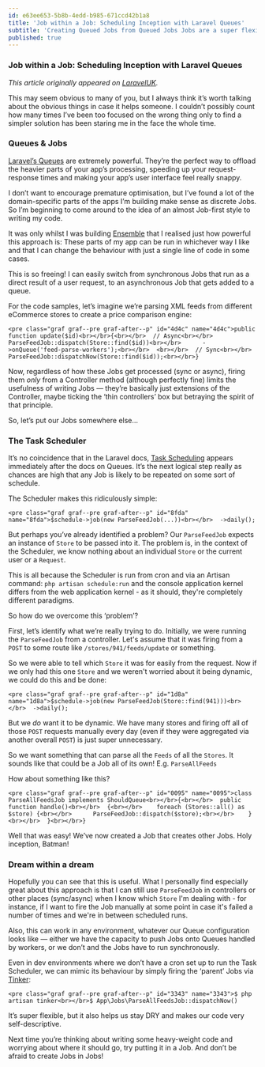 ```yaml
---
id: e63ee653-5b8b-4edd-b985-671ccd42b1a8
title: 'Job within a Job: Scheduling Inception with Laravel Queues'
subtitle: 'Creating Queued Jobs from Queued Jobs Jobs are a super flexible approach to writing domain-specific parts of your application. Pushing the boundaries of Jobs, we can do some really powerful things to automate and simplify our work.'
published: true
---
```




### Job within a Job: Scheduling Inception with Laravel Queues

*This article originally appeared on* [*LaravelUK*](https://laravelphp.uk/blog/tutorials/job-within-a-job-scheduling-inception-with-laravel-queues)*.*

This may seem obvious to many of you, but I always think it’s worth talking about the obvious things in case it helps someone. I couldn’t possibly count how many times I’ve been too focused on the wrong thing only to find a simpler solution has been staring me in the face the whole time.

### Queues &amp; Jobs

[Laravel’s Queues](https://laravel.com/docs/5.6/queues) are extremely powerful. They’re the perfect way to offload the heavier parts of your app’s processing, speeding up your request-response times and making your app’s user interface feel really snappy.

I don’t want to encourage premature optimisation, but I’ve found a lot of the domain-specific parts of the apps I’m building make sense as discrete Jobs. So I’m beginning to come around to the idea of an almost Job-first style to writing my code.

It was only whilst I was building [Ensemble](https://ens.emble.app/) that I realised just how powerful this approach is: These parts of my app can be run in whichever way I like and that I can change the behaviour with just a single line of code in some cases.

This is so freeing! I can easily switch from synchronous Jobs that run as a direct result of a user request, to an asynchronous Job that gets added to a queue.

For the code samples, let’s imagine we’re parsing XML feeds from different eCommerce stores to create a price comparison engine:

```
<pre class="graf graf--pre graf-after--p" id="4d4c" name="4d4c">public function update($id)<br></br>{<br></br>  // Async<br></br>  ParseFeedJob::dispatch(Store::find($id))<br></br>      ->onQueue('feed-parse-workers');<br></br>  <br></br>  // Sync<br></br>  ParseFeedJob::dispatchNow(Store::find($id));<br></br>}
```

Now, regardless of how these Jobs get processed (sync or async), firing them *only* from a Controller method (although perfectly fine) limits the usefulness of writing Jobs — they’re basically just extensions of the Controller, maybe ticking the ‘thin controllers’ box but betraying the spirit of that principle.

So, let’s put our Jobs somewhere else…

### The Task Scheduler

It’s no coincidence that in the Laravel docs, [Task Scheduling](https://laravel.com/docs/5.6/scheduling) appears immediately after the docs on Queues. It’s the next logical step really as chances are high that any Job is likely to be repeated on some sort of schedule.

The Scheduler makes this ridiculously simple:

```
<pre class="graf graf--pre graf-after--p" id="8fda" name="8fda">$schedule->job(new ParseFeedJob(...))<br></br>  ->daily();
```

But perhaps you’ve already identified a problem? Our `ParseFeedJob` expects an instance of `Store` to be passed into it. The problem is, in the context of the Scheduler, we know nothing about an individual `Store` or the current user or a `Request`.

This is all because the Scheduler is run from cron and via an Artisan command: `php artisan schedule:run` and the console application kernel differs from the web application kernel - as it should, they're completely different paradigms.

So how do we overcome this ‘problem’?

First, let’s identify what we’re really trying to do. Initially, we were running the `ParseFeedJob` from a controller. Let's assume that it was firing from a `POST` to some route like `/stores/941/feeds/update` or something.

So we were able to tell which `Store` it was for easily from the request. Now if we only had this one `Store` and we weren't worried about it being dynamic, we could do this and be done:

```
<pre class="graf graf--pre graf-after--p" id="1d8a" name="1d8a">$schedule->job(new ParseFeedJob(Store::find(941)))<br></br>  ->daily();
```

But we *do* want it to be dynamic. We have many stores and firing off all of those `POST` requests manually every day (even if they were aggregated via another overall `POST`) is just super unnecessary.

So we want something that can parse all the `Feeds` of all the `Stores`. It sounds like that could be a Job all of its own! E.g. `ParseAllFeeds`

How about something like this?

```
<pre class="graf graf--pre graf-after--p" id="0095" name="0095">class ParseAllFeedsJob implements ShouldQueue<br></br>{<br></br>  public function handle()<br></br>  {<br></br>    foreach (Stores::all() as $store) {<br></br>      ParseFeedJob::dispatch($store);<br></br>    }<br></br>  }<br></br>}
```

Well that was easy! We’ve now created a Job that creates other Jobs. Holy inception, Batman!

### Dream within a dream

Hopefully you can see that this is useful. What I personally find especially great about this approach is that I can still use `ParseFeedJob` in controllers or other places (sync/async) when I know which `Store` I'm dealing with - for instance, if I want to fire the Job manually at some point in case it's failed a number of times and we're in between scheduled runs.

Also, this can work in any environment, whatever our Queue configuration looks like — either we have the capacity to push Jobs onto Queues handled by workers, or we don’t and the Jobs have to run synchronously.

Even in dev environments where we don’t have a cron set up to run the Task Scheduler, we can mimic its behaviour by simply firing the ‘parent’ Jobs via [Tinker](https://laravel.com/docs/5.6/artisan#introduction):

```
<pre class="graf graf--pre graf-after--p" id="3343" name="3343">$ php artisan tinker<br></br>$ App\Jobs\ParseAllFeedsJob::dispatchNow()
```

It’s super flexible, but it also helps us stay DRY and makes our code very self-descriptive.

Next time you’re thinking about writing some heavy-weight code and worrying about where it should go, try putting it in a Job. And don’t be afraid to create Jobs in Jobs!

